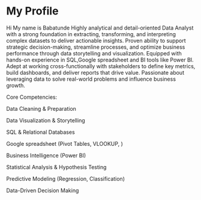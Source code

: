 # My Profile
Hi My name is Babatunde
Highly analytical and detail-oriented Data Analyst with a strong foundation in extracting, transforming, and interpreting complex datasets to deliver actionable insights. Proven ability to support strategic decision-making, streamline processes, and optimize business performance through data storytelling and visualization.
Equipped with hands-on experience in SQL,Google spreadsheet and BI tools like  Power BI. Adept at working cross-functionally with stakeholders to define key metrics, build dashboards, and deliver reports that drive value. Passionate about leveraging data to solve real-world problems and influence business growth.

Core Competencies:

Data Cleaning & Preparation

Data Visualization & Storytelling

SQL & Relational Databases

Google spreadsheet (Pivot Tables, VLOOKUP, )

Business Intelligence (Power BI)

Statistical Analysis & Hypothesis Testing

Predictive Modeling (Regression, Classification)

Data-Driven Decision Making

